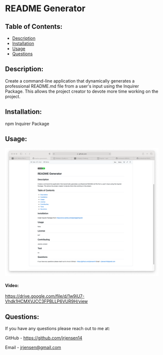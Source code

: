 # README Generator 

  ## Table of Contents:
  * [Description](#description)
  * [Installation](#installation)
  * [Usage](#usage)
  * [Questions](#questions)

  ## Description:
  Create a command-line application that dynamically generates a professional README.md file from a user's input using the Inquirer Package. This allows the project creator to devote more time working on the project.

  ## Installation:
  npm Inquirer Package 

  ## Usage:
  ![alt text](Develop/img/Readme-generator.png)

  #### Video:
https://drive.google.com/file/d/1w9iU7-Vhdk1HCMXVJCC3FPBLLP6VUR9H/view

  ## Questions:
  If you have any questions please reach out to me at:

  GitHub - https://github.com/jrjensen14
  
  Email - jrjensen@gmail.com




